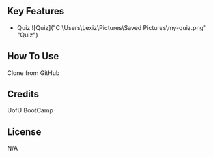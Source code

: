 ## Key Features

* Quiz
![Quiz]("C:\Users\Lexiz\Pictures\Saved Pictures\my-quiz.png" "Quiz")

## How To Use
Clone from GitHub

## Credits
UofU BootCamp

## License

N/A

